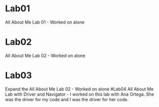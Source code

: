 # Lab01
All About Me Lab 01 - Worked on alone
# Lab02
All About Me Lab 02 - Worked on alone
# Lab03
Expand the All About Me Lab 02 - Worked on alone
#Lab04
All About Me Lab with Driver and Navigator - I worked on this lab with Ana Ortega. She was the driver for my code and I was the driver for her code.
